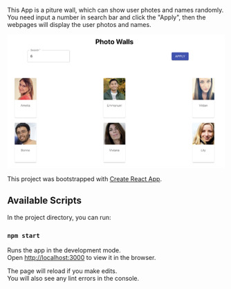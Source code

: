This App is a piture wall, which can show user photes and names randomly. You need input a number in search bar and click the "Apply", then the webpages will display the user photos and names.

![Alt text](https://github.com/Yolo19/MSA-phase1/blob/master/demo/ScreenShortcut.jpg)

This project was bootstrapped with [Create React App](https://github.com/facebook/create-react-app).

## Available Scripts

In the project directory, you can run:

### `npm start`

Runs the app in the development mode.<br />
Open [http://localhost:3000](http://localhost:3000) to view it in the browser.

The page will reload if you make edits.<br />
You will also see any lint errors in the console.

